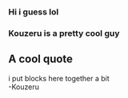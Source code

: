 ### Hi i guess lol
### Kouzeru is a pretty cool guy

## A cool quote
i put blocks here together a bit  
-Kouzeru
